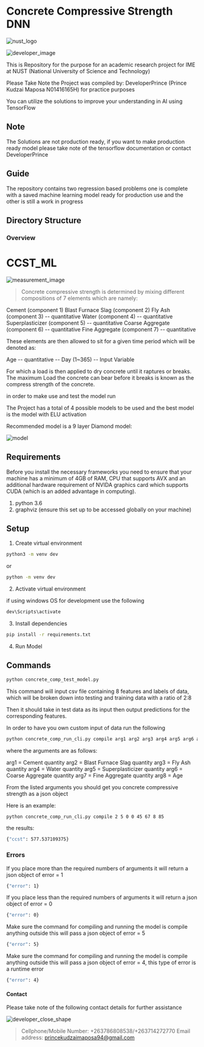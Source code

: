 # Concrete Compressive Strength DNN

![nust_logo](logo_nust_png.png)


![developer_image](developer_shape.png)

This is Repository for the purpose for an academic research project for IME at NUST (National University of Science and Technology)

Please Take Note the Project was compiled by: DeveloperPrince (Prince Kudzai Maposa N01416165H) for practice purposes

You can utilize the solutions to improve your understanding in AI using TensorFlow

## Note

The Solutions are not production ready, if you want to make production ready model please take note of the tensorflow documentation or contact DeveloperPrince

## Guide

The repository contains two regression based problems one is complete with a saved machine learning model ready for production use and the other is still a work in progress

## Directory Structure

### Overview

# CCST_ML

![measurement_image](measurement-app.png)

>Concrete compressive strength is determined by mixing different compositions of 7 elements which are namely:

Cement (component 1)
Blast Furnace Slag (component 2)
Fly Ash (component 3) -- quantitative
Water (component 4) -- quantitative
Superplasticizer (component 5) -- quantitative
Coarse Aggregate (component 6) -- quantitative
Fine Aggregate (component 7) -- quantitative

These elements are then allowed to sit for a given time period which will be denoted as:

Age -- quantitative -- Day (1~365) -- Input Variable

For which a load is then applied to dry concrete until it raptures or breaks. The maximum Load the concrete can bear before it breaks is known as the compress strength of the concrete.

in order to make use and test the model run

The Project has a total of 4 possible models to be used and the best model is the model with ELU activation

Recommended model is a 9 layer Diamond model:

![model](graph_1.png)

## Requirements

Before you install the necessary frameworks you need to ensure that your machine has a minimum of 4GB of RAM, CPU that supports AVX and an additional hardware requirement of NVIDA graphics card which supports CUDA (which is an added advantage in computing).

1. python 3.6
2. graphviz (ensure this set up to be accessed globally on your machine)

## Setup

1. Create virtual environment

```bash
python3 -m venv dev
```

or

```bash
python -m venv dev
```

2. Activate virtual environment

if using windows OS for development use the following

```bash
dev\Scripts\activate
```


3. Install dependencies

```bash
pip install -r requirements.txt
```

4. Run Model

## Commands
```bash
python concrete_comp_test_model.py
```
This command will input csv file containing 8 features and labels of data, which will be broken down into testing and training data with a ratio of 2:8

Then it should take in test data as its input then output predictions for the corresponding features.

In order to have you own custom input of data run the following

```bash
python concrete_comp_run_cli.py compile arg1 arg2 arg3 arg4 arg5 arg6 arg7 arg8
```

where the arguments are as follows:

arg1 = Cement quantity
arg2 = Blast Furnace Slag quantity
arg3 = Fly Ash quantity
arg4 = Water quantity
arg5 = Superplasticizer quantity
arg6 = Coarse Aggregate quantity
arg7 = Fine Aggregate quantity
arg8 = Age

From the listed arguments you should get you concrete compressive strength as a json object

Here is an example:

```bash
python concrete_comp_run_cli.py compile 2 5 0 0 45 67 8 85
```

the results:
```bash
{"ccst": 577.537109375}
```

### Errors

If you place more than the required numbers of arguments it will return a json object of error = 1

```bash
{"error": 1}
```

If you place less than the required numbers of arguments it will return a json object of error = 0

```bash
{"error": 0}
```

Make sure the command for compiling and running the model is compile anything outside this will pass a json object of error = 5

```bash
{"error": 5}
```

Make sure the command for compiling and running the model is compile anything outside this will pass a json object of error = 4, this type of error is a runtime error

```bash
{"error": 4}
```

#### Contact

Please take note of the following contact details for further assistance

![developer_close_shape](developer_shape3.png)

>Cellphone/Mobile Number: +263786808538/+263714272770
>Email address: princekudzaimaposa94@gmail.com




